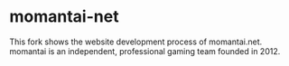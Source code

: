 momantai-net
============

This fork shows the website development process of momantai.net. momantai is an independent, professional gaming team founded in 2012.
